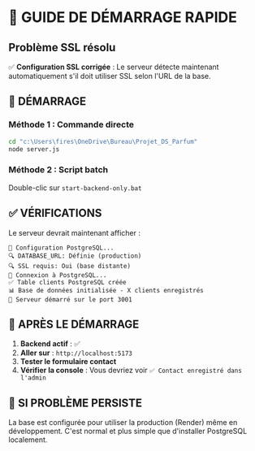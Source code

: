 # 🚀 GUIDE DE DÉMARRAGE RAPIDE

## Problème SSL résolu

✅ **Configuration SSL corrigée** : Le serveur détecte maintenant automatiquement s'il doit utiliser SSL selon l'URL de la base.

## 🎯 DÉMARRAGE

### Méthode 1 : Commande directe
```bash
cd "c:\Users\fires\OneDrive\Bureau\Projet_DS_Parfum"
node server.js
```

### Méthode 2 : Script batch
Double-clic sur `start-backend-only.bat`

## ✅ VÉRIFICATIONS

Le serveur devrait maintenant afficher :
```
🐘 Configuration PostgreSQL...
🔍 DATABASE_URL: Définie (production)
🔍 SSL requis: Oui (base distante)
🔗 Connexion à PostgreSQL...
✅ Table clients PostgreSQL créée
📊 Base de données initialisée - X clients enregistrés
🚀 Serveur démarré sur le port 3001
```

## 🎉 APRÈS LE DÉMARRAGE

1. **Backend actif** : ✅
2. **Aller sur** : `http://localhost:5173`
3. **Tester le formulaire contact**
4. **Vérifier la console** : Vous devriez voir `✅ Contact enregistré dans l'admin`

## 🔧 SI PROBLÈME PERSISTE

La base est configurée pour utiliser la production (Render) même en développement. C'est normal et plus simple que d'installer PostgreSQL localement.
